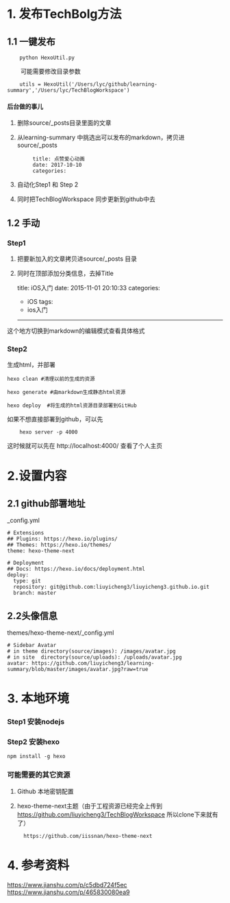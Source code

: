 # 1. 发布TechBolg方法
## 1.1 一键发布

        python HexoUtil.py 
        
可能需要修改目录参数  

        utils = HexoUtil('/Users/lyc/github/learning-summary','/Users/lyc/TechBlogWorkspace')

#### 后台做的事儿
1. 删除source/_posts目录里面的文章
2. 从learning-summary 中挑选出可以发布的markdown，拷贝进source/_posts

            title: 点赞爱心动画
            date: 2017-10-10 
            categories:

3. 自动化Step1 和 Step 2
4. 同时把TechBlogWorkspace 同步更新到github中去

## 1.2 手动
### Step1  
1. 把要新加入的文章拷贝进source/_posts 目录  
2. 同时在顶部添加分类信息，去掉Title   
 

    title: iOS入门
    date: 2015-11-01 20:10:33
    categories:
    - iOS
    tags:
    - ios入门
    
    ---

这个地方切换到markdown的编辑模式查看具体格式

### Step2 
生成html，并部署

    hexo clean #清理以前的生成的资源

    hexo generate #由markdown生成静态html资源

    hexo deploy  #将生成的html资源目录部署到GitHub

如果不想直接部署到github，可以先  
        
        hexo server -p 4000

这时候就可以先在 http://localhost:4000/ 查看了个人主页



# 2.设置内容 
## 2.1 github部署地址
_config.yml

    # Extensions
    ## Plugins: https://hexo.io/plugins/
    ## Themes: https://hexo.io/themes/
    theme: hexo-theme-next
    
    # Deployment
    ## Docs: https://hexo.io/docs/deployment.html
    deploy:
      type: git
      repository: git@github.com:liuyicheng3/liuyicheng3.github.io.git 
      branch: master  

## 2.2头像信息  
themes/hexo-theme-next/_config.yml 

    # Sidebar Avatar
    # in theme directory(source/images): /images/avatar.jpg
    # in site  directory(source/uploads): /uploads/avatar.jpg
    avatar: https://github.com/liuyicheng3/learning-summary/blob/master/images/avatar.jpg?raw=true
            


# 3. 本地环境
### Step1  安装nodejs
### Step2  安装hexo 
    npm install -g hexo

### 可能需要的其它资源
1. Github 本地密钥配置
2. hexo-theme-next主题（由于工程资源已经完全上传到 https://github.com/liuyicheng3/TechBlogWorkspace 所以clone下来就有了）   

         https://github.com/iissnan/hexo-theme-next


# 4. 参考资料
https://www.jianshu.com/p/c5dbd724f5ec  
https://www.jianshu.com/p/465830080ea9

